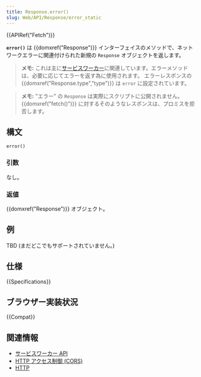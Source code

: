 ```yaml
---
title: Response.error()
slug: Web/API/Response/error_static
---
```


{{APIRef("Fetch")}}

**`error()`** は {{domxref("Response")}} インターフェイスのメソッドで、ネットワークエラーに関連付けられた新規の `Response` オブジェクトを返します。

> **メモ:** これは主に[サービスワーカー](/ja/docs/Web/API/Service_Worker_API)に関連しています。エラーメソッドは、必要に応じてエラーを返す為に使用されます。
> エラーレスポンスの {{domxref("Response.type","type")}} は `error` に設定されています。

> **メモ:** "エラー" の `Response` は実際にスクリプトに公開されません。 {{domxref("fetch()")}} に対するそのようなレスポンスは、プロミスを拒否します。

## 構文

```js-nolint
error()
```

### 引数

なし。

### 返値

{{domxref("Response")}} オブジェクト。

## 例

TBD (まだどこでもサポートされていません。)

## 仕様

{{Specifications}}

## ブラウザー実装状況

{{Compat}}

## 関連情報

- [サービスワーカー API](/ja/docs/Web/API/Service_Worker_API)
- [HTTP アクセス制御 (CORS)](/ja/docs/Web/HTTP/CORS)
- [HTTP](/ja/docs/Web/HTTP)
